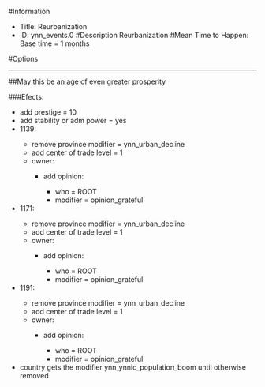 #Information
 - Title: Reurbanization
 - ID: ynn_events.0
#Description
Reurbanization
#Mean Time to Happen:
Base time = 1 months

#Options

___
##May this be an age of even greater prosperity

###Efects:<ul><li>add prestige = 10</li><li>add stability or adm power = yes</li><li>1139:</li><ul><li>remove province modifier = ynn_urban_decline</li><li>add center of trade level = 1</li><li>owner:</li><ul><li>add opinion:</li><ul><li>who = ROOT</li><li>modifier = opinion_grateful</li></ul></ul></ul><li>1171:</li><ul><li>remove province modifier = ynn_urban_decline</li><li>add center of trade level = 1</li><li>owner:</li><ul><li>add opinion:</li><ul><li>who = ROOT</li><li>modifier = opinion_grateful</li></ul></ul></ul><li>1191:</li><ul><li>remove province modifier = ynn_urban_decline</li><li>add center of trade level = 1</li><li>owner:</li><ul><li>add opinion:</li><ul><li>who = ROOT</li><li>modifier = opinion_grateful</li></ul></ul></ul><li>country gets the modifier ynn_ynnic_population_boom until otherwise removed</li></ul>
